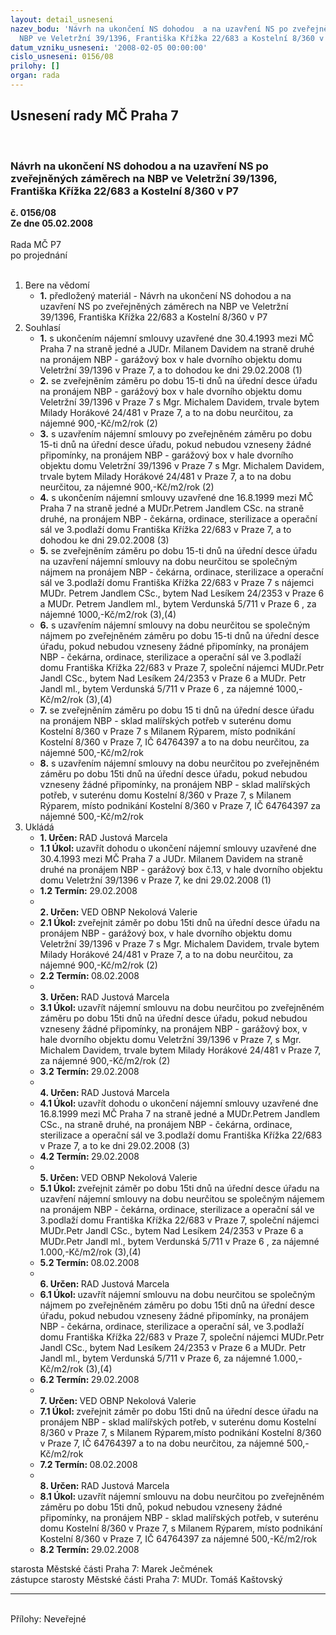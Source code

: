 ```yaml
---
layout: detail_usneseni
nazev_bodu: 'Návrh na ukončení NS dohodou  a na uzavření NS po zveřejněných záměrech  na
  NBP ve Veletržní 39/1396, Františka Křížka 22/683 a Kostelní 8/360 v P7 '
datum_vzniku_usneseni: '2008-02-05 00:00:00'
cislo_usneseni: 0156/08
prilohy: []
organ: rada
---
```

<div id="ucUsn_pList" class="usn">
	<span><h2>Usnesení rady MČ Praha 7 </h2>
<br></span><div class="standBody">
<span><h3>Návrh na ukončení NS dohodou  a na uzavření NS po zveřejněných záměrech  na NBP ve Veletržní 39/1396, Františka Křížka 22/683 a Kostelní 8/360 v P7 </h3></span><div class="center">
		<strong>č. 0156/08</strong><br>
	</div>
<div class="center">
		<strong>Ze dne 05.02.2008</strong><br><br>
	</div>Rada MČ P7<br> po projednání<br><br><ol>
<li>Bere na vědomí<ul><li>
<strong>1.</strong> předložený materiál - Návrh na ukončení NS dohodou  a na uzavření NS po zveřejněných záměrech  na NBP ve Veletržní 39/1396, Františka Křížka 22/683 a Kostelní 8/360 v P7 </li></ul>
</li>
<li>Souhlasí<ul>
<li>
<strong>1.</strong> s ukončením nájemní smlouvy uzavřené dne 30.4.1993 mezi MČ Praha 7 na straně jedné a JUDr. Milanem Davidem na straně druhé na pronájem NBP - garážový box v hale dvorního objektu domu Veletržní 39/1396 v Praze 7, a to dohodou ke dni 29.02.2008 (1)</li>
<li>
<strong>2.</strong> se zveřejněním záměru po dobu 15-ti dnů na úřední desce úřadu na pronájem NBP - garážový box v hale dvorního objektu domu Veletržní 39/1396 v Praze 7 s Mgr. Michalem Davidem, trvale bytem Milady Horákové 24/481 v Praze 7, a to na dobu neurčitou, za nájemné 900,-Kč/m2/rok (2)</li>
<li>
<strong>3.</strong> s uzavřením nájemní smlouvy po zveřejněném záměru po dobu 15-ti dnů na úřední desce úřadu, pokud nebudou vzneseny žádné připomínky, na pronájem NBP - garážový box v hale dvorního objektu domu Veletržní 39/1396 v Praze 7 s Mgr. Michalem Davidem, trvale bytem Milady Horákové 24/481 v Praze 7, a to na dobu neurčitou, za nájemné 900,-Kč/m2/rok (2)</li>
<li>
<strong>4.</strong> s ukončením nájemní smlouvy uzavřené dne 16.8.1999 mezi MČ Praha 7  na straně jedné a MUDr.Petrem Jandlem CSc. na straně druhé, na pronájem NBP -  čekárna, ordinace, sterilizace a operační sál ve 3.podlaží  domu Františka Křížka 22/683 v Praze 7, a to dohodou ke dni 29.02.2008 (3)</li>
<li>
<strong>5.</strong> se zveřejněním záměru  po dobu 15-ti dnů na úřední desce úřadu  na uzavření nájemní smlouvy na dobu neurčitou se společným nájmem na pronájem NBP - čekárna, ordinace, sterilizace a operační sál ve 3.podlaží  domu Františka Křížka 22/683 v Praze 7 s nájemci  MUDr. Petrem Jandlem CSc., bytem Nad Lesíkem 24/2353 v Praze 6 a MUDr. Petrem Jandlem ml., bytem Verdunská 5/711 v Praze 6 , za nájemné 1000,-Kč/m2/rok (3),(4) </li>
<li>
<strong>6.</strong> s uzavřením nájemní smlouvy na dobu neurčitou se společným nájmem po zveřejněném záměru po dobu 15-ti dnů na úřední desce úřadu, pokud nebudou vzneseny žádné připomínky, na  pronájem NBP - čekárna, ordinace, sterilizace a operační sál ve 3.podlaží  domu Františka Křížka 22/683 v Praze 7, společní nájemci MUDr.Petr Jandl CSc., bytem Nad Lesíkem 24/2353 v Praze 6 a MUDr. Petr Jandl ml., bytem Verdunská 5/711 v Praze 6 , za nájemné 1000,-Kč/m2/rok (3),(4)</li>
<li>
<strong>7.</strong> se zveřejněním záměru po dobu 15 ti dnů na úřední desce úřadu na pronájem NBP  - sklad malířských potřeb v suterénu domu Kostelní 8/360 v Praze 7 s Milanem Rýparem, místo podnikání Kostelní 8/360 v Praze 7, IČ 64764397 a to na dobu neurčitou, za nájemné 500,-Kč/m2/rok</li>
<li>
<strong>8.</strong> s uzavřením nájemní smlouvy na dobu neurčitou po zveřejněném záměru po dobu 15ti dnů na úřední desce úřadu, pokud nebudou vzneseny žádné připomínky, na pronájem NBP - sklad malířských potřeb, v suterénu domu Kostelní 8/360 v Praze 7, s Milanem Rýparem, místo podnikání Kostelní 8/360 v Praze 7, IČ 64764397  za nájemné 500,-Kč/m2/rok</li>
</ul>
</li>
<li>Ukládá<ul>
<li>
<strong>1. Určen: </strong>RAD Justová Marcela</li>
<li>
<strong>1.1 Úkol: </strong>uzavřít dohodu o ukončení nájemní smlouvy uzavřené dne 30.4.1993 mezi MČ Praha 7 a JUDr. Milanem Davidem na straně druhé na pronájem NBP - garážový box č.13, v hale dvorního objektu domu Veletržní 39/1396 v Praze 7, ke dni 29.02.2008 (1)</li>
<li>
<strong>1.2 Termín: </strong>29.02.2008</li>
<li>
<strong><br>2. Určen: </strong>VED OBNP Nekolová Valerie</li>
<li>
<strong>2.1 Úkol: </strong>zveřejnit záměr po dobu 15ti dnů na úřední desce úřadu na pronájem NBP - garážový box, v hale dvorního objektu domu Veletržní 39/1396 v Praze 7 s Mgr. Michalem Davidem, trvale bytem Milady Horákové 24/481 v Praze 7, a to na dobu neurčitou, za nájemné 900,-Kč/m2/rok (2)</li>
<li>
<strong>2.2 Termín: </strong>08.02.2008</li>
<li>
<strong><br>3. Určen: </strong>RAD Justová Marcela</li>
<li>
<strong>3.1 Úkol: </strong>uzavřít nájemní smlouvu na dobu neurčitou po zveřejněném záměru po dobu 15ti dnů na úřední desce úřadu, pokud nebudou vzneseny žádné připomínky, na pronájem NBP - garážový box, v hale dvorního objektu  domu Veletržní 39/1396 v Praze 7, s Mgr. Michalem Davidem, trvale bytem Milady Horákové 24/481 v Praze 7, za nájemné 900,-Kč/m2/rok (2)</li>
<li>
<strong>3.2 Termín: </strong>29.02.2008</li>
<li>
<strong><br>4. Určen: </strong>RAD Justová Marcela</li>
<li>
<strong>4.1 Úkol: </strong>uzavřít dohodu o ukončení nájemní smlouvy uzavřené dne 16.8.1999 mezi MČ Praha 7 na straně jedné a MUDr.Petrem Jandlem CSc., na straně druhé,  na pronájem NBP - čekárna, ordinace, sterilizace a operační sál ve 3.podlaží domu Františka Křížka 22/683 v Praze 7,  a to ke dni 29.02.2008 (3)</li>
<li>
<strong>4.2 Termín: </strong>29.02.2008</li>
<li>
<strong><br>5. Určen: </strong>VED OBNP Nekolová Valerie</li>
<li>
<strong>5.1 Úkol: </strong>zveřejnit záměr po dobu 15ti dnů na úřední desce úřadu na uzavření nájemní smlouvy na dobu neurčitou se společným nájemem na  pronájem NBP - čekárna, ordinace, sterilizace a operační sál ve 3.podlaží domu  Františka Křížka 22/683 v Praze 7,  společní nájemci  MUDr.Petr Jandl CSc., bytem Nad Lesíkem  24/2353 v Praze 6 a MUDr.Petr Jandl ml., bytem Verdunská 5/711 v Praze 6 , za nájemné 1.000,-Kč/m2/rok  (3),(4)</li>
<li>
<strong>5.2 Termín: </strong>08.02.2008</li>
<li>
<strong><br>6. Určen: </strong>RAD Justová Marcela</li>
<li>
<strong>6.1 Úkol: </strong>uzavřít nájemní smlouvu na dobu neurčitou se společným nájmem po zveřejněném záměru po dobu 15ti dnů na úřední desce úřadu, pokud nebudou vzneseny žádné připomínky, na  pronájem NBP - čekárna, ordinace, sterilizace  a operační sál, ve 3.podlaží  domu Františka Křížka  22/683 v Praze 7, společní nájemci MUDr.Petr Jandl CSc., bytem Nad Lesíkem 24/2353 v Praze 6 a MUDr. Petr Jandl ml., bytem Verdunská 5/711 v Praze 6, za nájemné 1.000,-Kč/m2/rok (3),(4)</li>
<li>
<strong>6.2 Termín: </strong>29.02.2008</li>
<li>
<strong><br>7. Určen: </strong>VED OBNP Nekolová Valerie</li>
<li>
<strong>7.1 Úkol: </strong>zveřejnit záměr po dobu 15ti dnů na úřední desce úřadu na pronájem NBP - sklad malířských potřeb, v suterénu domu Kostelní 8/360 v Praze 7, s Milanem Rýparem,místo podnikání Kostelní 8/360 v Praze 7, IČ 64764397 a to na dobu neurčitou, za nájemné 500,-Kč/m2/rok</li>
<li>
<strong>7.2 Termín: </strong>08.02.2008</li>
<li>
<strong><br>8. Určen: </strong>RAD Justová Marcela</li>
<li>
<strong>8.1 Úkol: </strong>uzavřít nájemní smlouvu na dobu neurčitou po zveřejněném záměru po dobu 15ti dnů, pokud nebudou vzneseny žádné připomínky,  na pronájem NBP - sklad malířských potřeb, v suterénu domu Kostelní 8/360 v Praze 7, s Milanem Rýparem, místo podnikání Kostelní 8/360 v Praze 7, IČ 64764397 za nájemné 500,-Kč/m2/rok </li>
<li>
<strong>8.2 Termín: </strong>29.02.2008</li>
</ul>
</li>
</ol>starosta Městské části Praha 7: Marek Ječmének<br>zástupce starosty Městské části Praha 7: MUDr. Tomáš Kaštovský <hr>
<br>Přílohy: Neveřejné</div>
</div>